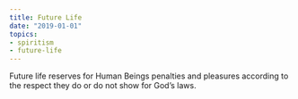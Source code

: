 ```yaml
---
title: Future Life
date: "2019-01-01"
topics:
- spiritism
- future-life
---
```


Future life reserves for Human Beings penalties and pleasures according to the respect they do or do not show for God’s laws.

